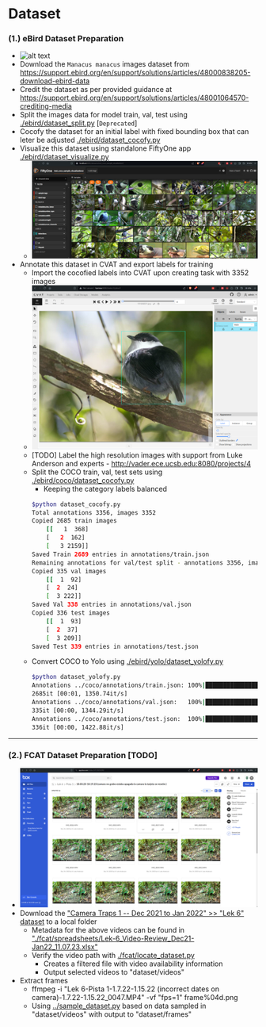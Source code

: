 


# Dataset 


### (1.) eBird Dataset Preparation

- ![alt text](./ebird/samples/ebird-images-manacus-library.png)
- Download the `Manacus manacus` images dataset from https://support.ebird.org/en/support/solutions/articles/48000838205-download-ebird-data 
- Credit the dataset as per provided guidance at https://support.ebird.org/en/support/solutions/articles/48001064570-crediting-media
- Split the images data for model train, val, test using [./ebird/dataset_split.py](./ebird/dataset_split.py) [`Deprecated`]
- Cocofy the dataset for an initial label with fixed bounding box that can leter be adjusted [./ebird/dataset_cocofy.py](./ebird/dataset_cocofy.py)
- Visualize this dataset using standalone FiftyOne app [./ebird/dataset_visualize.py](./ebird/dataset_visualize.py)
    - ![alt text](./ebird/samples/ebird-dataset-visualize-fiftyone-v2.png)
- Annotate this dataset in CVAT and export labels for training 
    - Import the cocofied labels into CVAT upon creating task with 3352 images
    - ![alt text](./ebird/samples/ebird-dataset-annotate-cvat.png)
    - [TODO] Label the high resolution images with support from Luke Anderson and experts - http://vader.ece.ucsb.edu:8080/projects/4
    - Split the COCO train, val, test sets using [./ebird/coco/dataset_cocofy.py](./ebird/coco/dataset_cocofy.py)
        - Keeping the category labels balanced 
        ```bash
        $python dataset_cocofy.py
        Total annotations 3356, images 3352
        Copied 2685 train images
            [[   1  368]
            [   2  162]
            [   3 2159]]
        Saved Train 2689 entries in annotations/train.json
        Remaining annotations for val/test split - annotations 3356, images 3352
        Copied 335 val images
            [[  1  92]
            [  2  24]
            [  3 222]]
        Saved Val 338 entries in annotations/val.json
        Copied 336 test images
            [[  1  93]
            [  2  37]
            [  3 209]]
        Saved Test 339 entries in annotations/test.json
        ```
    - Convert COCO to Yolo using [./ebird/yolo/dataset_yolofy.py](./ebird/yolo/dataset_yolofy.py)
        ```bash
        $python dataset_yolofy.py
        Annotations ../coco/annotations/train.json: 100%|███████████████████████████████████| 2685/2685 [00:00<00:00, 34196.23it/s]
        2685it [00:01, 1350.74it/s]
        Annotations ../coco/annotations/val.json:   100%|███████████████████████████████████| 335/335 [00:00<00:00, 42962.60it/s]
        335it [00:00, 1344.29it/s]
        Annotations ../coco/annotations/test.json:  100%|███████████████████████████████████| 336/336 [00:00<00:00, 41519.20it/s]
        336it [00:00, 1422.88it/s]
        ``` 

---

### (2.) FCAT Dataset Preparation [TODO]
- ![alt text](./fcat/fcat-images-manacus-ctraps.png)
- Download the ["Camera Traps 1 -- Dec 2021 to Jan 2022" >> "Lek 6" dataset](https://tulane.box.com/s/s5qp63p418h7nz4i3tbmcmch6lq2glnx) to a local folder
    - Metadata for the above videos can be found in ["./fcat/spreadsheets/Lek-6_Video-Review_Dec21-Jan22_11.07.23.xlsx"](./fcat/spreadsheets/Lek-6_Video-Review_Dec21-Jan22_11.07.23.xlsx)
    - Verify the video path with [./fcat/locate_dataset.py](./fcat/locate_dataset.py)
        - Creates a filtered file with video availability information
        - Output selected videos to "dataset/videos"
- Extract frames 
    - ffmpeg -i "Lek 6-Pista 1-1.7.22-1.15.22 (incorrect dates on camera)-1.7.22-1.15.22_0047.MP4" -vf "fps=1" frame%04d.png
    - Using [../sample_dataset.py](../sample_dataset.py) based on data sampled in "dataset/videos" with output to "dataset/frames"


